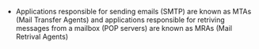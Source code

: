 * Applications responsible for sending emails (SMTP) are known as MTAs (Mail
  Transfer Agents) and applications responsible for retriving messages from a
  mailbox (POP servers) are known as MRAs (Mail Retrival Agents)

